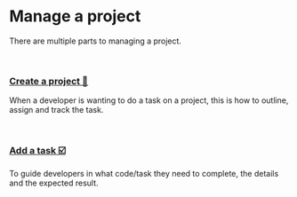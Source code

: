 # Manage a project
There are multiple parts to managing a project.

<br>

### [Create a project 🌠](https://github.com/ACADEV1/.github/blob/dev/docs/management/project/create/README.md)
When a developer is wanting to do a task on a project, this is how to outline, assign and track the task.

<br>

### [Add a task ☑️](https://github.com/ACADEV1/.github/blob/dev/docs/management/project/create/README.md)
To guide developers in what code/task they need to complete, the details and the expected result.